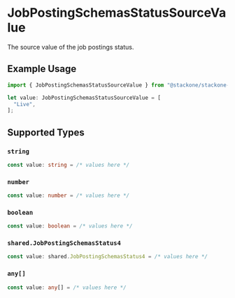 # JobPostingSchemasStatusSourceValue

The source value of the job postings status.

## Example Usage

```typescript
import { JobPostingSchemasStatusSourceValue } from "@stackone/stackone-client-ts/sdk/models/shared";

let value: JobPostingSchemasStatusSourceValue = [
  "Live",
];
```

## Supported Types

### `string`

```typescript
const value: string = /* values here */
```

### `number`

```typescript
const value: number = /* values here */
```

### `boolean`

```typescript
const value: boolean = /* values here */
```

### `shared.JobPostingSchemasStatus4`

```typescript
const value: shared.JobPostingSchemasStatus4 = /* values here */
```

### `any[]`

```typescript
const value: any[] = /* values here */
```

